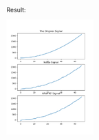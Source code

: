 Result:


<img src= "https://raw.githubusercontent.com/yuting1116/Aerial-Robot-homework/master/hw11/photo/Figure_1.png" width="40%" height="20%">
